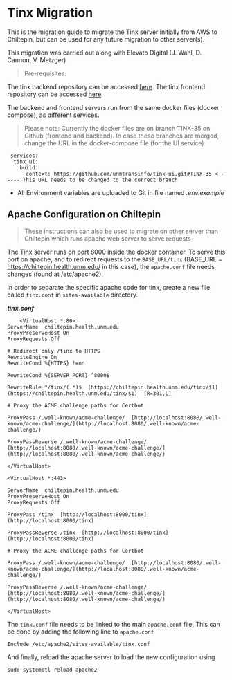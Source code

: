 ﻿# Tinx Migration
This is the migration guide to migrate the Tinx server initially from AWS to Chiltepin, but can be used for any future migration to other server(s).

This migration was carried out along with Elevato Digital (J. Wahl, D. Cannon, V. Metzger)

> Pre-requisites: 

The tinx backend repository can be accessed [here](https://github.com/unmtransinfo/tinx-api). 
The tinx frontend repository can be accessed [here](https://github.com/unmtransinfo/tinx-ui).

The backend and frontend servers run from the same docker files (docker compose), as different services. 

> Please note: Currently the docker files are on branch TINX-35 on Github (frontend and backend). In case these branches are merged, change the URL in the docker-compose file (for the UI service)
>
     services:
      tinx_ui:
        build:
          context: https://github.com/unmtransinfo/tinx-ui.git#TINX-35 <------ This URL needs to be changed to the correct branch

 - All Environment variables are uploaded to Git in file named *.env.example*

## Apache Configuration on Chiltepin 

> These instructions can also be used to migrate on other server than Chiltepin which runs apache web server to serve requests

The Tinx server runs on port 8000 inside the docker container. To serve this port on apache, and to redirect requests to the `BASE_URL/tinx` (BASE_URL = https://chiltepin.health.unm.edu/ in this case), the `apache.conf` file needs changes (found at /etc/apache2).

In order to separate the specific apache code for tinx, create a new file called `tinx.conf` in `sites-available` directory. 

***tinx.conf***
    
        <VirtualHost *:80>
    ServerName  chiltepin.health.unm.edu
    ProxyPreserveHost On
    ProxyRequests Off
    
    # Redirect only /tinx to HTTPS
    RewriteEngine On
    RewriteCond %{HTTPS} !=on
 
    RewriteCond %{SERVER_PORT} ^8000$
    
    RewriteRule ^/tinx/(.*)$  [https://chiltepin.health.unm.edu/tinx/$1](https://chiltepin.health.unm.edu/tinx/$1)  [R=301,L]
   
    # Proxy the ACME challenge paths for Certbot
    
    ProxyPass /.well-known/acme-challenge/  [http://localhost:8080/.well-known/acme-challenge/](http://localhost:8080/.well-known/acme-challenge/)
    
    ProxyPassReverse /.well-known/acme-challenge/  [http://localhost:8080/.well-known/acme-challenge/](http://localhost:8080/.well-known/acme-challenge/)
    
    </VirtualHost>
    
    <VirtualHost *:443>
    
    ServerName  chiltepin.health.unm.edu
    ProxyPreserveHost On
    ProxyRequests Off
    
    ProxyPass /tinx  [http://localhost:8000/tinx](http://localhost:8000/tinx)
    
    ProxyPassReverse /tinx  [http://localhost:8000/tinx](http://localhost:8000/tinx)
    
    # Proxy the ACME challenge paths for Certbot
    
    ProxyPass /.well-known/acme-challenge/  [http://localhost:8080/.well-known/acme-challenge/](http://localhost:8080/.well-known/acme-challenge/)
    
    ProxyPassReverse /.well-known/acme-challenge/  [http://localhost:8080/.well-known/acme-challenge/](http://localhost:8080/.well-known/acme-challenge/)
    
    </VirtualHost>

The `tinx.conf` file needs to be linked to the main `apache.conf` file. This can be done by adding the following line to `apache.conf`

    Include /etc/apache2/sites-available/tinx.conf

And finally, reload the apache server to load the new configuration using

    sudo systemctl reload apache2


